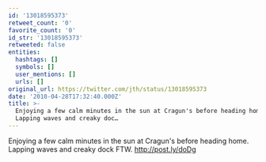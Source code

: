 ```yaml
---
id: '13018595373'
retweet_count: '0'
favorite_count: '0'
id_str: '13018595373'
retweeted: false
entities:
  hashtags: []
  symbols: []
  user_mentions: []
  urls: []
original_url: https://twitter.com/jth/status/13018595373
date: '2010-04-28T17:32:40.000Z'
title: >-
  Enjoying a few calm minutes in the sun at Cragun's before heading home.
  Lapping waves and creaky doc…
---
```


Enjoying a few calm minutes in the sun at Cragun's before heading home. Lapping waves and creaky dock FTW.   http://post.ly/doDg